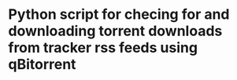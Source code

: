 # Python script for checing for and downloading torrent downloads from tracker rss feeds using qBitorrent